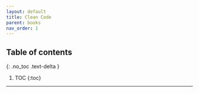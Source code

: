 ```yaml
---
layout: default
title: Clean Code
parent: books
nav_order: 1
---
```

## Table of contents
{: .no_toc .text-delta }

1. TOC
{:toc}
---
